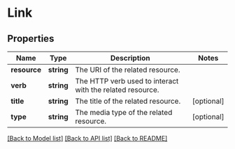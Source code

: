 # Link

## Properties
Name | Type | Description | Notes
------------ | ------------- | ------------- | -------------
**resource** | **string** | The URI of the related resource. | 
**verb** | **string** | The HTTP verb used to interact with the related resource. | 
**title** | **string** | The title of the related resource. | [optional] 
**type** | **string** | The media type of the related resource. | [optional] 

[[Back to Model list]](../README.md#documentation-for-models) [[Back to API list]](../README.md#documentation-for-api-endpoints) [[Back to README]](../README.md)


